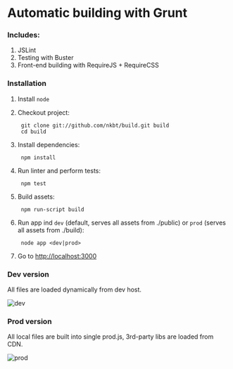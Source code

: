 Automatic building with Grunt
==========

### Includes:

1. JSLint
2. Testing with Buster
3. Front-end building with RequireJS + RequireCSS

### Installation

1. Install `node`
2. Checkout project:

        git clone git://github.com/nkbt/build.git build
        cd build

3. Install dependencies:

        npm install
        
4. Run linter and perform tests:

        npm test

5. Build assets:

        npm run-script build

6. Run app ind `dev` (default, serves all assets from ./public) or `prod` (serves all assets from ./build):

        node app <dev|prod>

7. Go to [http://localhost:3000](http://localhost:3000)


### Dev version

All files are loaded dynamically from dev host.

![dev](https://raw.github.com/nkbt/build/master/doc/dev.png "Dev environment")


### Prod version

All local files are built into single prod.js, 3rd-party libs are loaded from CDN.

![prod](https://raw.github.com/nkbt/build/master/doc/prod.png "Prod environment")

